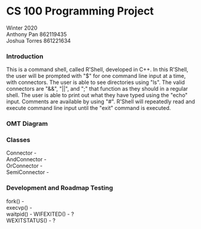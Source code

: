 # CS 100 Programming Project

Winter 2020\
Anthony Pan 862119435\
Joshua Torres 861221634

### Introduction

This is a command shell, called R'Shell, developed in C++. In this R'Shell, the user will be prompted with "$" for one command line input at a time, with connectors. The user is able to see directories using "ls". The valid connectors are "&&", "||", and ";" that function as they should in a regular shell. The user is able to print out what they have typed using the "echo" input. Comments are available by using "#". R'Shell will repeatedly read and execute command line input until the "exit" command is executed.

### OMT Diagram

### Classes
Connector -\
AndConnector -\
OrConnector -\
SemiConnector -

### Development and Roadmap Testing
fork() -\
execvp() -\
waitpid() -
WIFEXITED() - ?\
WEXITSTATUS() - ?
